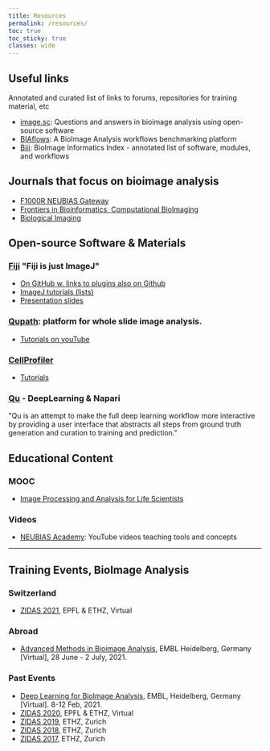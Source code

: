 ```yaml
---
title: Resources
permalink: /resources/
toc: true
toc_sticky: true
classes: wide
---
```


## Useful links
Annotated and curated list of links to forums, repositories for training material, etc

- [image.sc](https://forum.image.sc/): Questions and answers in bioimage analysis using open-source software
- [BIAflows](https://biaflows.neubias.org/#/): A BioImage Analysis workflows benchmarking platform
- [Biii](http://biii.eu/): BioImage Informatics Index - annotated list of software, modules, and workflows

## Journals that focus on bioimage analysis
- [F1000R NEUBIAS Gateway](https://f1000research.com/NEUBIAS)
- [Frontiers in Bioinformatics, Computational BioImaging](https://www.frontiersin.org/journals/bioinformatics/sections/computational-bioimaging)
- [Biological Imaging](https://www.frontiersin.org/journals/bioinformatics/sections/computational-bioimaging)

## Open-source Software & Materials

### [Fiji](https://fiji.sc) "Fiji is just ImageJ"
- [On GitHub w. links to plugins also on Github](https://github.com/fiji)
- [ImageJ tutorials (lists)](https://imagej.net/Tutorials)
- [Presentation slides](http://imagej.github.io/presentations/fiji-introduction/#/)


### [Qupath](https://qupath.github.io/): platform for whole slide image analysis.
- [Tutorials on youTube](https://www.youtube.com/channel/UCk5fn7cjMZFsQKKdy-YWOFQ) 

### [CellProfiler](https://cellprofiler.org/)
- [Tutorials](https://cellprofiler.org/tutorials)

### [Qu](https://github.com/aarpon/qu) - DeepLearning & Napari
"Qu is an attempt to make the full deep learning workflow more interactive by providing a user interface that abstracts all steps from ground truth generation and curation to training and prediction."


## Educational Content

### MOOC
  - [Image Processing and Analysis for Life Scientists](https://courseware.epfl.ch/courses/course-v1:EPFL+IPA4LS+2019_t3/about)

### Videos
 - [NEUBIAS Academy](https://www.youtube.com/c/NEUBIAS/videos): YouTube videos teaching tools and concepts 


---

## Training Events, BioImage Analysis
### Switzerland
- [ZIDAS 2021](https://2021.zidas.org/), EPFL & ETHZ, Virtual


### Abroad
- [Advanced Methods in Bioimage Analysis](https://www.embl.de/training/events/2021/BIA21-01/index.html), EMBL Heidelberg, Germany [Virtual], 28 June - 2 July, 2021.


### Past Events
- [Deep Learning for BioImage Analysis](https://www.embl.de/training/events/2021/MAC21-01/index.html), EMBL, Heidelberg, Germany [Virtual]. 8-12 Feb, 2021.
- [ZIDAS 2020](https://2020.zidas.org/), EPFL & ETHZ, Virtual
- [ZIDAS 2019](https://2019.zidas.org/), ETHZ, Zurich
- [ZIDAS 2018](https://2018.zidas.org/), ETHZ, Zurich
- [ZIDAS 2017](https://2017.zidas.org/), ETHZ, Zurich

